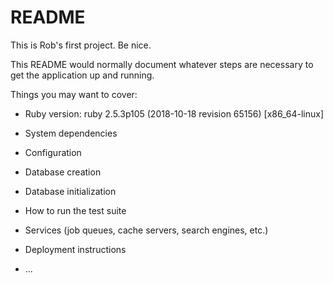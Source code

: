 # README

This is Rob's first project. Be nice.

This README would normally document whatever steps are necessary to get the
application up and running.

Things you may want to cover:

* Ruby version: ruby 2.5.3p105 (2018-10-18 revision 65156) [x86_64-linux]

* System dependencies

* Configuration

* Database creation

* Database initialization

* How to run the test suite

* Services (job queues, cache servers, search engines, etc.)

* Deployment instructions

* ...
